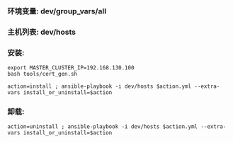 ### 环境变量: dev/group_vars/all ###
### 主机列表: dev/hosts ###
### 安装:  ###
```
export MASTER_CLUSTER_IP=192.168.130.100
bash tools/cert_gen.sh

action=install ; ansible-playbook -i dev/hosts $action.yml --extra-vars install_or_uninstall=$action
```
### 卸载: ###
```
action=uninstall ; ansible-playbook -i dev/hosts $action.yml --extra-vars install_or_uninstall=$action
```
